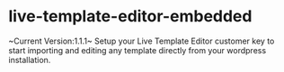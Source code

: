 # live-template-editor-embedded
~Current Version:1.1.1~
Setup your Live Template Editor customer key to start importing and editing any template directly from your wordpress installation.
